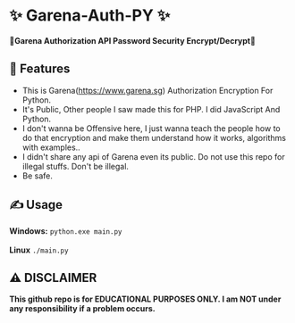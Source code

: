# ✨ Garena-Auth-PY ✨
**👾Garena Authorization API Password Security Encrypt/Decrypt👾**

## 🎱 Features 
- This is Garena(https://www.garena.sg) Authorization Encryption For Python.
- It's Public, Other people I saw made this for PHP. I did JavaScript And Python.
- I don't wanna be Offensive here, I just wanna teach the people how to do that encryption and make them understand how it works, algorithms with examples..
- I didn't share any api of Garena even its public. Do not use this repo for illegal stuffs. Don't be illegal.
- Be safe.

## ✍️ Usage 
**Windows:**
`python.exe main.py`<br><br>
**Linux**
`./main.py`

## ⚠️ DISCLAIMER 
**This github repo is for EDUCATIONAL PURPOSES ONLY. I am NOT under any responsibility if a problem occurs.**
